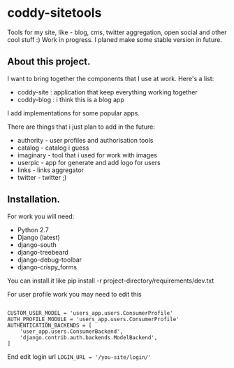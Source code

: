 coddy-sitetools
===============

Tools for my site, like - blog, cms, twitter aggregation, open social and other cool stuff :)
Work in progress. I planed make some stable version in future.


## About this project.

I want to bring together the components that I use at work.
Here's a list:
* coddy-site : application that keep everything working together
* coddy-blog : i think this is a blog app

I add implementations for some popular apps.

There are things that i just plan to add in the future:
* authority - user profiles and authorisation tools
* catalog - catalog i guess
* imaginary - tool that i used for work with images
* userpic - app for generate and add logo for users
* links - links aggregator
* twitter - twitter ;)


## Installation.

For work you will need:
* Python 2.7
* Django (latest)
* django-south
* django-treebeard
* django-debug-toolbar
* django-crispy_forms

You can install it like pip install -r project-directory/requirements/dev.txt

For user profile work you may need to edit this
<pre><code>
CUSTOM_USER_MODEL = 'users_app.users.ConsumerProfile'
AUTH_PROFILE_MODULE = 'users_app.users.ConsumerProfile'
AUTHENTICATION_BACKENDS = [
    'user_app.users.ConsumerBackend',
    'django.contrib.auth.backends.ModelBackend',
]
</code></pre>

End edit login url
`LOGIN_URL = '/you-site/login/'`